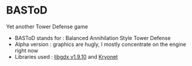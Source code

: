 BASToD
======

Yet another Tower Defense game

* BASToD stands for : Balanced Annihilation Style Tower Defense
* Alpha version : graphics are hugly, I mostly concentrate on the engine right now
* Libraries used : [libgdx v1.9.10](http://libgdx.badlogicgames.com/) and [Kryonet](https://github.com/EsotericSoftware/kryonet)

